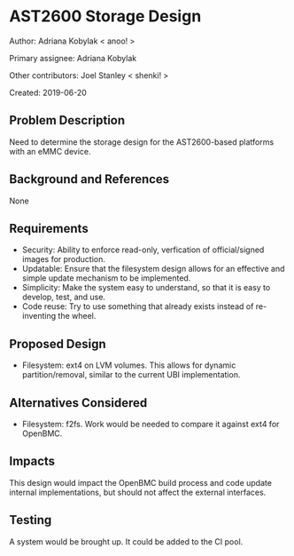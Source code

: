 # AST2600 Storage Design

Author: Adriana Kobylak < anoo! >

Primary assignee: Adriana Kobylak

Other contributors: Joel Stanley < shenki! >

Created: 2019-06-20

## Problem Description
Need to determine the storage design for the AST2600-based platforms with an
eMMC device.

## Background and References
None

## Requirements
- Security: Ability to enforce read-only, verfication of official/signed
images for production.
- Updatable: Ensure that the filesystem design allows for an effective and
simple update mechanism to be implemented.
- Simplicity: Make the system easy to understand, so that it is easy to
develop, test, and use.
- Code reuse: Try to use something that already exists instead of re-inventing
the wheel.

## Proposed Design
- Filesystem: ext4 on LVM volumes. This allows for dynamic partition/removal,
similar to the current UBI implementation.

## Alternatives Considered
- Filesystem: f2fs. Work would be needed to compare it against ext4 for OpenBMC.

## Impacts
This design would impact the OpenBMC build process and code update
internal implementations, but should not affect the external interfaces.

## Testing
A system would be brought up. It could be added to the CI pool.
